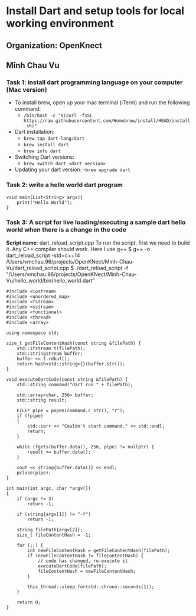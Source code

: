# Install Dart and setup tools for local working environment
## Organization: OpenKnect
## Minh Chau Vu
### **Task 1: install dart programming language on your computer (Mac version)**
- To install brew, open up your mac terminal (iTerm) and run the following command:
  - ```/bin/bash -c "$(curl -fsSL https://raw.githubusercontent.com/Homebrew/install/HEAD/install.sh)"```
- Dart installation:
  - ```brew tap dart-lang/dart```
  - ```brew install dart```
  - ```brew info dart```
- Switching Dart versions:
  - ```brew switch dart <dart version>```
- Updating your dart version:
  -```brew upgrade dart```

### **Task 2: write a hello world dart program**
```
void main(List<String> args){
    print("Hello World");
}
```
### **Task 3: A script for live loading/executing a sample dart hello world when there is a change in the code**
**Script name**: dart_reload_script.cpp
To run the script, first we need to build it. Any C++ compiler should work. Here I use g++
  $ g++ -o dart_reload_script -std=c++14 /Users/vmchau.96/projects/OpenKNect/Minh-Chau-Vu/dart_reload_script.cpp
  $ ./dart_reload_script -f "/Users/vmchau.96/projects/OpenKNect/Minh-Chau-Vu/hello_world/bin/hello_world.dart"

```
#include <iostream>
#include <unordered_map>
#include <fstream>
#include <sstream>
#include <functional>
#include <thread>
#include <array>

using namespace std;

size_t getFileContentHash(const string &filePath) {
    std::ifstream t(filePath);
    std::stringstream buffer;
    buffer << t.rdbuf();
    return hash<std::string>{}(buffer.str());
}

void executeDartCode(const string &filePath) {
    std::string command("dart run " + filePath);

    std::array<char, 256> buffer;
    std::string result;

    FILE* pipe = popen(command.c_str(), "r");
    if (!pipe)
    {
        std::cerr << "Couldn't start command." << std::endl;
        return;
    }

    while (fgets(buffer.data(), 256, pipe) != nullptr) {
        result += buffer.data();
    }

    cout << string{buffer.data()} << endl;
    pclose(pipe);
}

int main(int argc, char *argv[])
{
    if (argc != 3)
        return -1;

    if (string{argv[1]} != "-f")
        return -1;

    string filePath{argv[2]};
    size_t fileContentHash = -1;

    for (;;) {
        int newFileContentHash = getFileContentHash(filePath);
        if (newFileContentHash != fileContentHash) {
            // code has changed, re-execute it
            executeDartCode(filePath);
            fileContentHash = newFileContentHash;
        }

        this_thread::sleep_for(std::chrono::seconds(1));
    }

    return 0;
}
```


